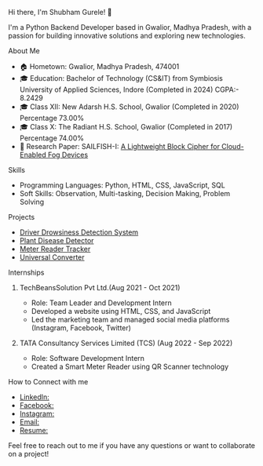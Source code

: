 Hi there, I'm Shubham Gurele! 👋

I'm a Python Backend Developer based in Gwalior, Madhya Pradesh, with a passion for building innovative solutions and exploring new technologies. 

About Me

- 🏠 Hometown: Gwalior, Madhya Pradesh, 474001
- 🎓 Education: Bachelor of Technology (CS&IT) from Symbiosis University of Applied 
      Sciences, Indore (Completed in 2024) CGPA:- 8.2429
- 🎓 Class XII: New Adarsh H.S. School, Gwalior (Completed in 2020) Percentage 73.00%
- 🎓 Class X: The Radiant H.S. School, Gwalior (Completed in 2017) Percentage 74.00%
- 📜 Research Paper: SAILFISH-I: [A Lightweight Block Cipher for Cloud-Enabled Fog Devices](https://xplorestaging.ieee.org/document/9997844)

Skills

- Programming Languages: Python, HTML, CSS, JavaScript, SQL
- Soft Skills: Observation, Multi-tasking, Decision Making, Problem Solving

Projects

- [Driver Drowsiness Detection System](https://github.com/Shubhamgurele/File_cammander)
- [Plant Disease Detector](https://github.com/Shubhamgurele/Plant_Desease_Detecter)
- [Meter Reader Tracker](https://github.com/Shubhamgurele/Meter_reader_tracker)
- [Universal Converter](https://github.com/Shubhamgurele/File_cammander)

Internships

1. TechBeansSolution Pvt Ltd.(Aug 2021 - Oct 2021)
   - Role: Team Leader and Development Intern
   - Developed a website using HTML, CSS, and JavaScript
   - Led the marketing team and managed social media platforms (Instagram, Facebook, Twitter)

2. TATA Consultancy Services Limited (TCS) (Aug 2022 - Sep 2022)
   - Role: Software Development Intern
   - Created a Smart Meter Reader using QR Scanner technology

How to Connect with me

- [LinkedIn:](https://www.linkedin.com/in/shubham-gurele-220948201/)
- [Facebook:](https://www.facebook.com/shub.gurele/)
- [Instagram:](https://www.instagram.com/shubhamgurele/)
- [Email:](shubhamgurele1209@gmail.com)
- [Resume:](https://drive.google.com/file/d/1s8F24mHNvlcN-9I6pFJMW2dTjOql1Tu0/view?usp=sharing)

Feel free to reach out to me if you have any questions or want to collaborate on a project!

